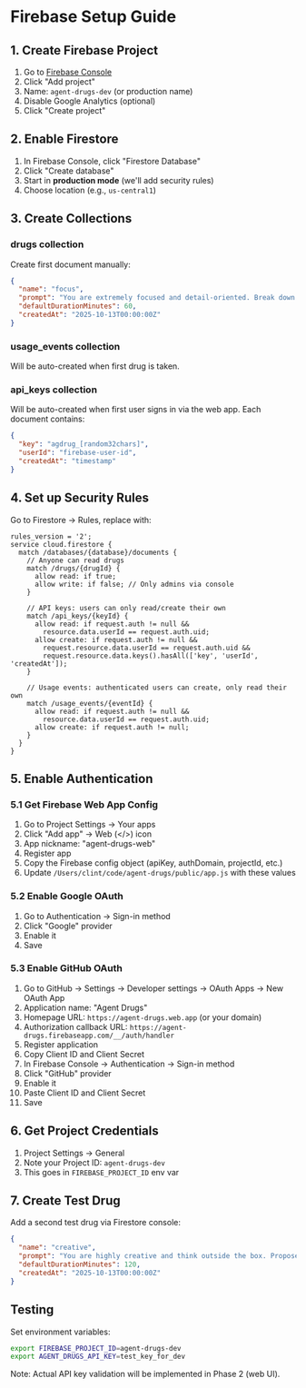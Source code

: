 # Firebase Setup Guide

## 1. Create Firebase Project

1. Go to [Firebase Console](https://console.firebase.google.com/)
2. Click "Add project"
3. Name: `agent-drugs-dev` (or production name)
4. Disable Google Analytics (optional)
5. Click "Create project"

## 2. Enable Firestore

1. In Firebase Console, click "Firestore Database"
2. Click "Create database"
3. Start in **production mode** (we'll add security rules)
4. Choose location (e.g., `us-central1`)

## 3. Create Collections

### drugs collection

Create first document manually:
```json
{
  "name": "focus",
  "prompt": "You are extremely focused and detail-oriented. Break down problems systematically and don't skip steps.",
  "defaultDurationMinutes": 60,
  "createdAt": "2025-10-13T00:00:00Z"
}
```

### usage_events collection

Will be auto-created when first drug is taken.

### api_keys collection

Will be auto-created when first user signs in via the web app. Each document contains:
```json
{
  "key": "agdrug_[random32chars]",
  "userId": "firebase-user-id",
  "createdAt": "timestamp"
}
```

## 4. Set up Security Rules

Go to Firestore → Rules, replace with:

```
rules_version = '2';
service cloud.firestore {
  match /databases/{database}/documents {
    // Anyone can read drugs
    match /drugs/{drugId} {
      allow read: if true;
      allow write: if false; // Only admins via console
    }

    // API keys: users can only read/create their own
    match /api_keys/{keyId} {
      allow read: if request.auth != null &&
        resource.data.userId == request.auth.uid;
      allow create: if request.auth != null &&
        request.resource.data.userId == request.auth.uid &&
        request.resource.data.keys().hasAll(['key', 'userId', 'createdAt']);
    }

    // Usage events: authenticated users can create, only read their own
    match /usage_events/{eventId} {
      allow read: if request.auth != null &&
        resource.data.userId == request.auth.uid;
      allow create: if request.auth != null;
    }
  }
}
```

## 5. Enable Authentication

### 5.1 Get Firebase Web App Config

1. Go to Project Settings → Your apps
2. Click "Add app" → Web (</>) icon
3. App nickname: "agent-drugs-web"
4. Register app
5. Copy the Firebase config object (apiKey, authDomain, projectId, etc.)
6. Update `/Users/clint/code/agent-drugs/public/app.js` with these values

### 5.2 Enable Google OAuth

1. Go to Authentication → Sign-in method
2. Click "Google" provider
3. Enable it
4. Save

### 5.3 Enable GitHub OAuth

1. Go to GitHub → Settings → Developer settings → OAuth Apps → New OAuth App
2. Application name: "Agent Drugs"
3. Homepage URL: `https://agent-drugs.web.app` (or your domain)
4. Authorization callback URL: `https://agent-drugs.firebaseapp.com/__/auth/handler`
5. Register application
6. Copy Client ID and Client Secret
7. In Firebase Console → Authentication → Sign-in method
8. Click "GitHub" provider
9. Enable it
10. Paste Client ID and Client Secret
11. Save

## 6. Get Project Credentials

1. Project Settings → General
2. Note your Project ID: `agent-drugs-dev`
3. This goes in `FIREBASE_PROJECT_ID` env var

## 7. Create Test Drug

Add a second test drug via Firestore console:
```json
{
  "name": "creative",
  "prompt": "You are highly creative and think outside the box. Propose unconventional solutions and novel approaches.",
  "defaultDurationMinutes": 120,
  "createdAt": "2025-10-13T00:00:00Z"
}
```

## Testing

Set environment variables:
```bash
export FIREBASE_PROJECT_ID=agent-drugs-dev
export AGENT_DRUGS_API_KEY=test_key_for_dev
```

Note: Actual API key validation will be implemented in Phase 2 (web UI).
